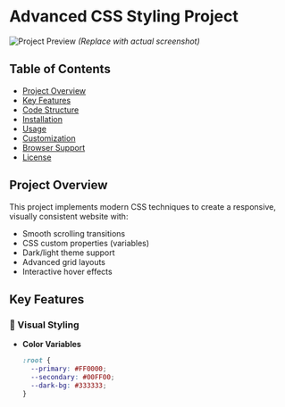 # Advanced CSS Styling Project

![Project Preview](https://via.placeholder.com/800x400) *(Replace with actual screenshot)*

## Table of Contents
- [Project Overview](#project-overview)
- [Key Features](#key-features)
- [Code Structure](#code-structure)
- [Installation](#installation)
- [Usage](#usage)
- [Customization](#customization)
- [Browser Support](#browser-support)
- [License](#license)

## Project Overview
This project implements modern CSS techniques to create a responsive, visually consistent website with:
- Smooth scrolling transitions
- CSS custom properties (variables)
- Dark/light theme support
- Advanced grid layouts
- Interactive hover effects

## Key Features

### 🎨 Visual Styling
- **Color Variables**  
  ```css
  :root {
    --primary: #FF0000;
    --secondary: #00FF00;
    --dark-bg: #333333;
  }
